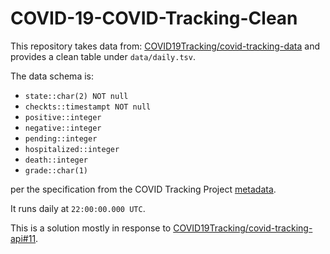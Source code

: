 # COVID-19-COVID-Tracking-Clean

This repository takes data from: [COVID19Tracking/covid-tracking-data](https://github.com/COVID19Tracking/covid-tracking-data) and provides
a clean table under `data/daily.tsv`.

The data schema is:
- `state::char(2) NOT null`
- `checkts::timestampt NOT null`
- `positive::integer`
- `negative::integer`
- `pending::integer`
- `hospitalized::integer`
- `death::integer`
- `grade::char(1)`

per the specification from the COVID Tracking Project [metadata](https://covidtracking.com/about-tracker).

It runs daily at `22:00:00.000 UTC`.

This is a solution mostly in response to [COVID19Tracking/covid-tracking-api#11](https://github.com/COVID19Tracking/covid-tracking-api/issues/11).
